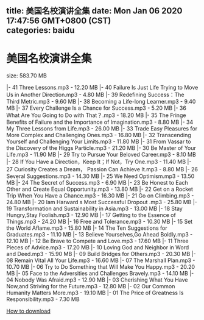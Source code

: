 
title: 美国名校演讲全集
date: Mon Jan 06 2020 17:47:56 GMT+0800 (CST)    
categories: baidu
---

# 美国名校演讲全集
size: 583.70 MB
 
 
|- 41 Three Lessons.mp3 - 12.20 MB
|- 40 Failure Is Just Life Trying to Move Us in Another Direction.mp3 - 4.80 MB
|- 39 Redefining Success：The Third Metric.mp3 - 9.60 MB
|- 38 Becoming a Life-long Learner.mp3 - 9.40 MB
|- 37 Every Challenge Is a Chance for Success.mp3 - 5.20 MB
|- 36 What Are You Going to Do with That？.mp3 - 18.20 MB
|- 35 The Fringe Benefits of Failure and the Importance of Imagination.mp3 - 8.80 MB
|- 34 My Three Lessons from Life.mp3 - 26.00 MB
|- 33 Trade Easy Pleasures for More Complex and Challenging Ones.mp3 - 16.80 MB
|- 32 Transcending Yourself and Challenging Your Limits.mp3 - 11.80 MB
|- 31 From Vassar to the Discovery of the Higgs Particle.mp3 - 21.20 MB
|- 30 Be Master of Your Life.mp3 - 11.90 MB
|- 29 Try to Pursue Your Beloved Career.mp3 - 8.10 MB
|- 28 If You Have a Direction，Keep It；If Not，Try One.mp3 - 11.40 MB
|- 27 Curiosity Creates a Dream， Passion Can Achieve It.mp3 - 8.80 MB
|- 26 Several Suggestions.mp3 - 14.30 MB
|- 25 We Need Optimism.mp3 - 13.50 MB
|- 24 The Secret of Success.mp3 - 6.90 MB
|- 23 Be Honest to Each Other and Create Equal Opportunity.mp3 - 13.80 MB
|- 22 Get on a Rocket Trip When You Have a Chance.mp3 - 16.30 MB
|- 21 Go on Climbing.mp3 - 24.80 MB
|- 20 Iam Harward s Most Successful Dropout .mp3 - 25.80 MB
|- 19 Transformation and Sustainability in Asia.mp3 - 13.00 MB
|- 18 Stay Hungry,Stay Foolish.mp3 - 12.90 MB
|- 17 Getting to the Essence of Things.mp3 - 24.20 MB
|- 16 Free and Tolerance.mp3 - 10.30 MB
|- 15 Set the World Aflame.mp3 - 15.80 MB
|- 14 The Ten Suggestions for Graduates.mp3 - 11.10 MB
|- 13 Believe Yourselves,Go Ahead Boldly.mp3 - 12.10 MB
|- 12 Be Brave to Compete and Love.mp3 - 17.60 MB
|- 11 Three Pieces of Advice.mp3 - 17.20 MB
|- 10 Loving God and Neighbor in Word and Deed.mp3 - 15.90 MB
|- 09 Build Bridges for Others.mp3 - 20.30 MB
|- 08 Remain Vital All Your Life.mp3 - 16.60 MB
|- 07 The Marshall Plan.mp3 - 10.70 MB
|- 06 Try to Do Something that Will Make You Happy.mp3 - 20.20 MB
|- 05 Face to the Adversities and Challenges Bravely.mp3 - 14.10 MB
|- 04 Nobody Was Afraid.mp3 - 12.90 MB
|- 03 Cherishing What You Have Now,and Striving for the Future.mp3 - 12.80 MB
|- 02 Our Common Humanity Matters More.mp3 - 19.10 MB
|- 01 The Price of Greatness Is Responsibility.mp3 - 7.30 MB

[How to download](https://bpcam.bemobtrk.com/go/2ceec3aa-1ca2-46d6-b9ff-aaa5c184517c?jno=1061)
